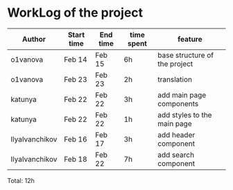 # WorkLog of the project

| Author  | Start time  | End time | time spent | feature |
|-----------|-----------|-------------|-------------|-------------|
| o1vanova | Feb 14 | Feb 15 | 6h | base structure of the project |
| o1vanova | Feb 23 | Feb 23 | 2h | translation |
| katunya | Feb 22 | Feb 22 | 3h | add main page components |
| katunya | Feb 22 | Feb 22 | 1h | add styles to the main page |
| IlyaIvanchikov | Feb 16 | Feb 17 | 3h | add header component |
| IlyaIvanchikov | Feb 18 | Feb 22 | 7h | add search component |



Total: 12h
